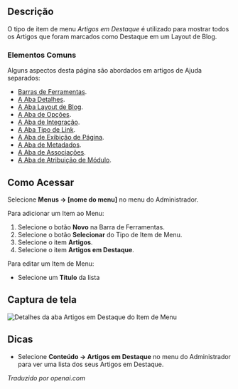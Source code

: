 <!-- Filename: Help4.x:Menu_Item:_Featured_Articles / Display title: Artigos em Destaque -->

## Descrição

O tipo de item de menu *Artigos em Destaque* é utilizado para mostrar todos os Artigos que foram marcados como Destaque em um Layout de Blog.

### Elementos Comuns

Alguns aspectos desta página são abordados em artigos de Ajuda separados:

* [Barras de Ferramentas](jdocmanual?article=help/common-elements/toolbars).
* [A Aba Detalhes](jdocmanual?article=help/menu-items-common/menu-item-details).
* [A Aba Layout de Blog](jdocmanual?article=help/menu-items-common/menu-item-blog-layout).
* [A Aba de Opções](jdocmanual?article=help/menu-items-common/menu-item-article-options).
* [A Aba de Integração](jdocmanual?article=help/menu-items-common/menu-item-integration).
* [A Aba Tipo de Link](jdocmanual?article=help/menu-items-common/menu-item-link-type).
* [A Aba de Exibição de Página](jdocmanual?article=help/menu-items-common/menu-item-page-display).
* [A Aba de Metadados](jdocmanual?article=help/menu-items-common/menu-item-metadata).
* [A Aba de Associações](jdocmanual?article=help/common-elements/edit-associations).
* [A Aba de Atribuição de Módulo](jdocmanual?article=help/menu-items-common/menu-item-module-assignment).

## Como Acessar

Selecione **Menus → \[nome do menu\]** no menu do Administrador.

Para adicionar um Item ao Menu:

1. Selecione o botão **Novo** na Barra de Ferramentas.
2. Selecione o botão **Selecionar** do Tipo de Item de Menu.
3. Selecione o item **Artigos**.
4. Selecione o item **Artigos em Destaque**.

Para editar um Item de Menu:

- Selecione um **Título** da lista

## Captura de tela

![Detalhes da aba Artigos em Destaque do Item de Menu](../../../pt/images/menu-items/articles-featured-details-tab.png)

## Dicas

- Selecione **Conteúdo → Artigos em Destaque** no menu do Administrador para ver uma lista dos seus Artigos em Destaque.

*Traduzido por openai.com*

